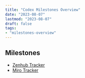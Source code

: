 ```yaml
---
title: "Codex Milestones Overview"
date: "2023-08-07"
lastmod: "2023-08-07"
draft: false
tags:
- "milestones-overview"
---
```


## Milestones
- [Zenhub Tracker](https://app.zenhub.com/workspaces/engineering-62cee4c7a335690012f826fa/roadmap)
- [Miro Tracker](https://miro.com/app/board/uXjVNZ03E-c=/?share_link_id=987528411803)